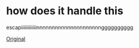 # how does it handle this

escapiiiiiiiiiiiinnnnnnnnnnnnnnnnnnnnngggggggggg

[Original](https://substack.com/home/post/p-169096418)

</script>